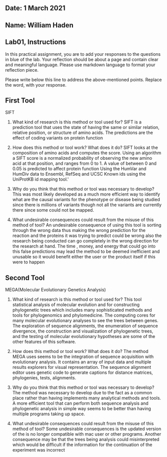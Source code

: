 ## Date: 1 March 2021

## Name: William Haden

## Lab01, Instructions

In this practical assignment, you are to add your responses to the questions in blue of the lab. Your reflection should be about a page and contain clear and meaningful language. Please use markdown language to format your reflection piece.

Please write below this line to address the above-mentioned points. Replace the word,  with your response.

## First Tool

 SIFT
 1. What kind of research is this method or tool used for?
 SIFT is a prediction tool that uses the  state of having the same or
 similar relation, relative position, or structure of amino acids. The predictions
  are the effect of coding variants on protein function  

 2. How does this method or tool work? What does it do?
 SIFT looks at the composition of amino acids and computes the score. Using an
 algorithm a SIFT score is a normalized probability of observing the new amino
 acid at that position, and ranges from 0 to 1. A value of between 0 and 0.05
 is predicted to affect protein function Using the HumVar and HumDiv data to
 Ensembl, RefSeq and UCSC Known ids using the UniProtKB id mapping tool.'

 3. Why do you think that this method or tool was necessary to develop?
 This was most likely developed as a much more efficient way to identify what
 are the causal variants for the phenotype or disease being studied since there
 is millions of variants though not all the variants are currently there since
 some could not  be mapped.  

 4. What undesirable consequences could result from the misuse of this method of tool?
  An undesirable consequence of using this tool is sorting through the wrong data
  thus making the wrong prediction for the reaction and the proteins it was trying to
  predict could be wrong  also the research being conducted can go completely
  in the wrong direction for the research at hand. The time , money, and energy
  that could go into this false predictions may lead the method to be deemed
  inefficient and unusable so it would benefit either the user or the product itself
  if this were to happen


##   Second Tool

  MEGA(Molecular Evolutionary Genetics Analysis)
 1. What kind of research is this method or tool used for?
  This tool statistical analysis of molecular evolution and for constructing
 phylogenetic trees which includes many sophisticated methods and tools for
 phylogenomics and phylomedicine. The computing cores for many molecular
 evolutionary analyses to see the trees between genes. The exploration of
 sequence alignments, the enumeration of sequence divergence, the construction
 and visualization of phylogenetic trees, and the testing of
 molecular evolutionary hypotheses are some of the other features of this
 software.

 2. How does this method or tool work? What does it do?
 The method MEGA uses seems to be the integration of sequence
acquisition with evolutionary analysis. It contains an array of input data and multiple
results explorers for visual representation. The sequence alignment editor uses
genetic code to generate captions for distance matrices, phylogenies, tests, alignments.

 3. Why do you think that this method or tool was necessary to develop?
 The method was necessary to develop  due to the fact as a common place rather
 than having implements many analytical methods and tools. A more  efficient tool
 that can perform both sequence analysis and phylogenetic analysis in simple
 way seems to be better than having multiple programs taking up space.

 4. What undesirable consequences could result from the misuse of this method of tool?
 Some undesirable consequences is the updated version of the is no longer
 compatible with mac user or other programs. Another consequence may be that the
 trees being analysis could misinterpreted which would be difficult if the
 information for the continuation of the experiment was incorrect   
